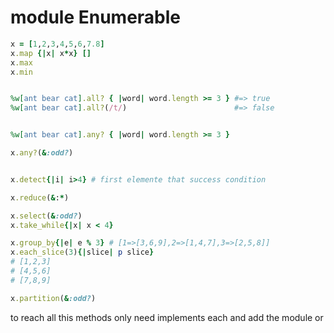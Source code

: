 # module Enumerable

```ruby
x = [1,2,3,4,5,6,7.8]
x.map {|x| x*x} []
x.max
x.min


%w[ant bear cat].all? { |word| word.length >= 3 } #=> true
%w[ant bear cat].all?(/t/)                        #=> false


%w[ant bear cat].any? { |word| word.length >= 3 }

x.any?(&:odd?)


x.detect{|i| i>4} # first elemente that success condition

x.reduce(&:*)

x.select(&:odd?)
x.take_while{|x| x < 4}

x.group_by{|e| e % 3} # [1=>[3,6,9],2=>[1,4,7],3=>[2,5,8]]
x.each_slice(3){|slice| p slice}  
# [1,2,3]
# [4,5,6]
# [7,8,9]

x.partition(&:odd?)


```


to reach all this methods only need implements each and add the module 
or


